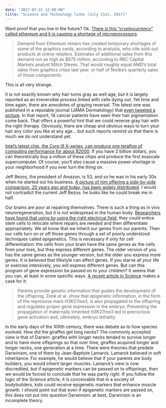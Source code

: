```yaml
---
date: "2017-07-21 12:00:00"
title: "Science and Technology links (July 21st, 2017)"
---
```




Want proof that you live in the future? Ok. [There is this &ldquo;cryptocurrency&rdquo; called ethereum and it is causing a shortage of microprocessors](https://www.bloomberg.com/news/articles/2017-07-17/chipmakers-nvidia-amd-ride-cryptocurrency-wave-for-now):

> Demand from Ethereum miners has created temporary shortages of some of the graphics cards, according to analysts, who cite sold-out products at online retailers. Estimates of additional sales from this demand run as high as $875 million, according to RBC Capital Markets analyst Mitch Steves. That would roughly equal AMD&rsquo;s total sales from graphics chips last year, or half of Nvidia&rsquo;s quarterly sales of those components.

This is all very strange.

It is not exactly known why hair turns gray as well age, but it is largely reported as an irreversible process linked with cells dying out. Yet time and time again, there are anecdotes of graying reversal. The latest one was published in a reputable journal (JAMA Dermatology) that [even tweeted a picture](https://twitter.com/JAMADerm/status/885257464702173184). In that report, 14 cancer patients have seen their hair pigmentation come back. That offers a powerful hint that we could reverse gray hair with the right therapy. Obviously, there are cheap and obvious ways to turn your hair any color you like at any age&hellip; but such reports remind us that there is much we do not understand yet.

[Intel&rsquo;s latest chip, the Core i9 X-series, can produce one teraflop of computing performance for about $2000](http://www.popsci.com/intel-teraflop-chip). If you have 2 billion dollars, you can theoretically buy a million of these chips and produce the first exascale supercomputer. Of course, you&rsquo;ll also cause a massive power shortage in your neighborhood if you ever turn the thing on.

Jeff Bezos, the president of Amazon, is 53, and so he was in his early 30s when he started out his business. [A picture of him offering a side-by-side comparison, 20 years ago and today, has been widely distributed](https://photos.app.goo.gl/s00zf3MXjZlW9rEi1). I would not contradict the current Jeff Bezos: he looks like he could break me in half.

Our brains are poor at repairing themselves. There is such a thing as in vivo neuroregeneration, but it is not widespread in the human body. [Researchers have found that using by using the right electrical field](http://www.kurzweilai.net/neural-stem-cells-steered-by-electric-fields-can-repair-brain-damage), they could entice stem cells to relocate where repairs are needed and then differentiate appropriately.
We all know that we inherit our genes from our parents. Then our cells turn on or off those genes through a set of poorly understood techniques called epigenetics. This is necessary if only for cell differentiation: the cells from your brain have the same genes as the cells from your toes, but they express different genes. The older version of you has the same genes as the younger version, but the older you express more genes. It is believed that lifestyle can affect genes. If you starve all your life or exercise intensively, you will express different genes. But can this program of gene expression be passed on to your children? It seems that you can, at least in some specific ways. [A recent article in Science](http://science.sciencemag.org/content/357/6347/212) makes a case for it:

>Parents provide genetic information that guides the development of the offspring. Zenk et al. show that epigenetic information, in the form of the repressive mark H3K27me3, is also propagated to the offspring and regulates proper gene expression in the embryo. Preventing the propagation of maternally inherited H3K27me3 led to precocious gene activation and, ultimately, embryo lethality.


In the early days of the XIXth century, there was debate as to how species evolved. How did the giraffes get long necks? The commonly accepted view is that of Darwin: giraffes with longer necks tended to survive longer and to have more offsprings so that over time, giraffes acquired longer and longer necks, one generation at a time. There were theories that predate Darwinism, one of them by Jean-Baptiste Lamarck. Lamarck believed in soft inheritance. For example, he would believe that if your parents are body builders, you would inherit larger muscles. Lamarck&rsquo;s view is now discredited, but if epigenetic markers can be passed on to offsprings, then we would be forced to conclude that he was partly right. If you follow the logic of the Science article, it is conceivable that in a society of bodybuilders, kids could receive epigenetic markers that enhance muscle growth. I should point out that even if epigenetic markers are passed on, this does not put into question Darwinism: at best, Darwinism is an incomplete theory.

